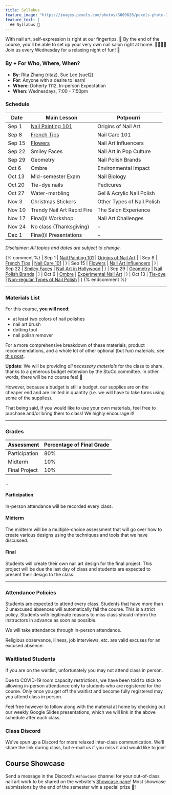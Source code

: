 ```yaml
---
title: Syllabus
feature_image: "https://images.pexels.com/photos/3609620/pexels-photo-3609620.jpeg?auto=compress&cs=tinysrgb&dpr=1&w=500"
feature_text: |
  ## Syllabus 🎨
---
```


With nail art, self-expression is right at our fingertips. 💅
By the end of the course, you'll be able to set up your very own nail salon right at home. 💆‍♀️💆‍♂️
Join us every Wednesday for a relaxing night of fun! 🤗

### By + For Who, Where, When?

- **By**: Rita Zhang (ritaz), Sue Lee (suel2)
- **For**: Anyone with a desire to learn!
- **Where**: Doherty 1112, In-person Expectation
- **When**: Wednesdays, 7:00 - 7:50pm

### Schedule

| **Date** | **Main Lesson**             | **Potpourri** |
|----------|-----------------------------|---------------|
| Sep 1    | [Nail Painting 101](https://docs.google.com/presentation/d/1_JINwJ1geOKon8OygPsuih_cFODCu8mKmhD7GK1AdkI/edit?usp=sharing)           | Origins of Nail Art |
| Sep 8    | [French Tips](https://docs.google.com/presentation/d/1eEDvLPaUoGbpomTg97ZkAQzF6FAIcQaFMYmvzz2fDBE/edit?usp=sharing)                 | Nail Care 101 |
| Sep 15   | [Flowers](https://docs.google.com/presentation/d/11G7m8WyymSBHGyLlB9aRJUTdgD0-gGyEK6xc6q8Ki4Q/edit?usp=sharing)                     | Nail Art Influencers |
| Sep 22   | Smiley Faces                | Nail Art in Pop Culture |
| Sep 29   | Geometry                    | Nail Polish Brands |
| Oct 6    | Ombre                       | Environmental Impact |
| Oct 13   | Mid-semester Exam           | Nail Biology |
| Oct 20   | Tie-dye nails               | Pedicures |
| Oct 27   | Water-marbling              | Gel & Acrylic Nail Polish |
| Nov 3    | Christmas Stickers          | Other Types of Nail Polish |
| Nov 10   | Trendy Nail Art Rapid Fire  | The Salon Experience |
| Nov 17   | Fina(i)l Workshop           | Nail Art Challenges |
| Nov 24   | No class (Thanksgiving)     | - |
| Dec 1    | Fina(i)l Presentations      | - |

*Disclaimer: All topics and dates are subject to change.*

{% comment %}
| Sep 1 | [Nail Painting 101](_posts/2021-09-01-nail-101.md) | [Origins of Nail Art](_/../_posts/2021-09-01-origins.md) |
| Sep 8 | [French Tips](_posts/2021-09-08-french-tips.md) | [Nail Care 101](_posts/2021-10-13-nail-care.md) | )
| Sep 15 | [Flowers](_posts/2021-09-15-flowers.md) | [Nail Art Influencers](_posts/2021-09-08-influencers.md) | )
| Sep 22 | [Smiley Faces](_posts/2021-09-22-smiley-faces.md) | [Nail Art in Hollywood](_posts/2021-09-15-hollywood.md) | )
| Sep 29 | [Geometry](_posts/2021-09-29-geometry.md) | [Nail Polish Brands](_posts/2021-09-22-brands.md) | )
| Oct 6 | [Ombre](_posts/2021-10-06-ombre.md) | [Experimental Nail Art](_posts/2021-09-29-experimental-art.md) | )
| Oct 13 | [Tie-dye](_posts/2021-10-13-tie-dye.md) | [Non-regular Types of Nail Polish](_posts/2021-10-06-other-polishes.md) | )
{% endcomment %}


---

### Materials List

For this course, **you will need**:

- at least two colors of nail polishes
- nail art brush
- dotting tool
- nail polish remover

For a more comprehensive breakdown of these materials, product recommendations, and a whole lot of other optional (but fun) materials, see [this post](_posts/2021-09-01-materials.md).

**Update**: We will be providing *all necessary materials* for the class to share, thanks to a generous budget extension by the StuCo committee. In other words, there will be no course fee! 🥳

However, because a budget is still a budget, our supplies are on the cheaper end and are limited in quantity (i.e. we will have to take turns using some of the supplies).

That being said, if you would like to use your own materials, feel free to purchase and/or bring them to class! We highly encourage it!

---

### Grades

| **Assessment** | **Percentage of Final Grade** |
|----------------|-------------------------------|
| Participation | 80% |
| Midterm | 10% |
| Final Project | 10% |

..

#### Participation

In-person attendance will be recorded every class.

#### Midterm

The midterm will be a multiple-choice assessment that will go over how to create various designs using the techniques and tools that we have discussed.

#### Final

Students will create their own nail art design for the final project. This project will be due the last day of class and students are expected to present their design to the class.

---

### Attendance Policies

Students are expected to attend every class. Students that have more than 2 unexcused absences will automatically fail the course. This is a strict policy. Students with legitimate reasons to miss class should inform the instructors in advance as soon as possible.

We will take attendance through in-person attendance.

Religious observance, illness, job interviews, etc. are valid excuses for an excused absence.

### Waitlisted Students

If you are on the waitlist, unfortunately you may not attend class in person.

Due to COVID-19 room capacity restrictions, we have been told to stick to allowing in-person attendance only to students who are registered for the course. Only once you get off the waitlist and become fully registered may you attend class in person.

Feel free however to follow along with the material at home by checking out our weekly Google Slides presentations, which we will link in the above schedule after each class.

### Class Discord

We've spun up a Discord for more relaxed inter-class communication. We'll share the link during class, but e-mail us if you miss it and would like to join!

## Course Showcase

Send a message in the Discord's `#showcase` channel for your out-of-class nail art work to be shared on the website's [Showcase page](https://leesue630.github.io/intro-nail-art/showcase/)! Most showcase submissions by the end of the semester win a special prize 🤭!
